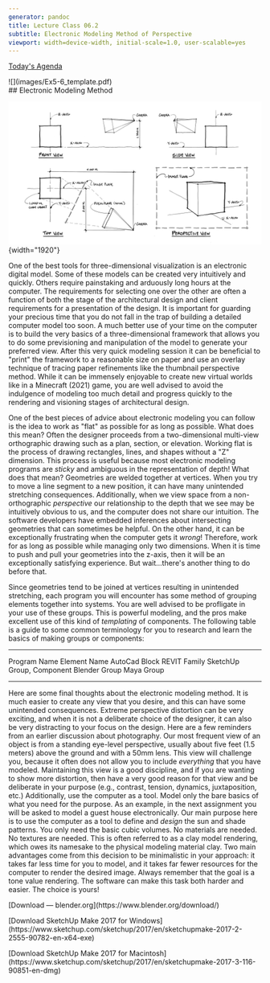 ```yaml
---
generator: pandoc
title: Lecture Class 06.2
subtitle: Electronic Modeling Method of Perspective
viewport: width=device-width, initial-scale=1.0, user-scalable=yes
---
```


[Today\'s Agenda](220216_agenda.html)

<div>
![](images/Ex5-6_template.pdf)
</div>

<div>
## Electronic Modeling Method

![](images/orthoDiagramPerspective.png){width="1920"}

One of the best tools for three-dimensional visualization is an
electronic digital model. Some of these models can be created very
intuitively and quickly. Others require painstaking and arduously long
hours at the computer. The requirements for selecting one over the other
are often a function of both the stage of the architectural design and
client requirements for a presentation of the design. It is important
for guarding your precious time that you do not fall in the trap of
building a detailed computer model too soon. A much better use of your
time on the computer is to build the very basics of a three-dimensional
framework that allows you to do some previsioning and manipulation of
the model to generate your preferred view. After this very quick
modeling session it can be beneficial to "print" the framework to a
reasonable size on paper and use an overlay technique of tracing paper
refinements like the thumbnail perspective method. While it can be
immensely enjoyable to create new virtual worlds like in a Minecraft
(2021) game, you are well advised to avoid the indulgence of modeling
too much detail and progress quickly to the rendering and visioning
stages of architectural design.

One of the best pieces of advice about electronic modeling you can
follow is the idea to work as "flat" as possible for as long as
possible. What does this mean? Often the designer proceeds from a
two-dimensional multi-view orthographic drawing such as a plan, section,
or elevation. Working flat is the process of drawing rectangles, lines,
and shapes without a "Z" dimension. This process is useful because most
electronic modeling programs are *sticky* and ambiguous in the
representation of depth! What does that mean? Geometries are welded
together at vertices. When you try to move a line segment to a new
position, it can have many unintended stretching consequences.
Additionally, when we view space from a non-orthographic *perspective*
our relationship to the depth that we see may be intuitively obvious to
us, and the computer does not share our intuition. The software
developers have embedded inferences about intersecting geometries that
can sometimes be helpful. On the other hand, it can be exceptionally
frustrating when the computer gets it *wrong*! Therefore, work for as
long as possible while managing only two dimensions. When it is time to
push and pull your geometries into the z-axis, then it will be an
exceptionally satisfying experience. But wait...there's another thing to
do before that.

Since geometries tend to be joined at vertices resulting in unintended
stretching, each program you will encounter has some method of grouping
elements together into systems. You are well advised to be profligate in
your use of these groups. This is powerful modeling, and the pros make
excellent use of this kind of *templating* of components. The following
table is a guide to some common terminology for you to research and
learn the basics of making groups or components:

  -------------- ------------------
  Program Name   Element Name
  AutoCad        Block
  REVIT          Family
  SketchUp       Group, Component
  Blender        Group
  Maya           Group
  -------------- ------------------

Here are some final thoughts about the electronic modeling method. It is
much easier to create any view that you desire, and this can have some
unintended consequences. Extreme perspective distortion can be very
exciting, and when it is not a deliberate choice of the designer, it can
also be very distracting to your focus on the design. Here are a few
reminders from an earlier discussion about photography. Our most
frequent view of an object is from a standing eye-level perspective,
usually about five feet (1.5 meters) above the ground and with a 50mm
lens. This view will challenge you, because it often does not allow you
to include *everything* that you have modeled. Maintaining this view is
a good discipline, and if you are wanting to show more distortion, then
have a very good reason for that view and be deliberate in your purpose
(e.g., contrast, tension, dynamics, juxtaposition, etc.) Additionally,
use the computer as a tool. Model only the bare basics of what you need
for the purpose. As an example, in the next assignment you will be asked
to model a guest house electronically. Our main purpose here is to use
the computer as a tool to define and *design* the sun and shade
patterns. You only need the basic cubic volumes. No materials are
needed. No textures are needed. This is often referred to as a clay
model rendering, which owes its namesake to the physical modeling
material clay. Two main advantages come from this decision to be
minimalistic in your approach: it takes far less time for you to model,
and it takes far fewer resources for the computer to render the desired
image. Always remember that the goal is a tone value rendering. The
software can make this task both harder and easier. The choice is yours!
</div>
<div>
<p>[Download &mdash; blender.org](https://www.blender.org/download/)</p>
<p>[Download SketchUp Make 2017 for Windows](https://www.sketchup.com/sketchup/2017/en/sketchupmake-2017-2-2555-90782-en-x64-exe)</p>
<p>[Download SketchUp Make 2017 for Macintosh](https://www.sketchup.com/sketchup/2017/en/sketchupmake-2017-3-116-90851-en-dmg)</p>
</div>
